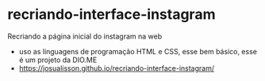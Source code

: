 # recriando-interface-instagram
Recriando a página inicial do instagram na web
 - uso as linguagens de programação HTML e CSS, esse bem básico, esse é um projeto da DIO.ME
 - https://josualisson.github.io/recriando-interface-instagram/
